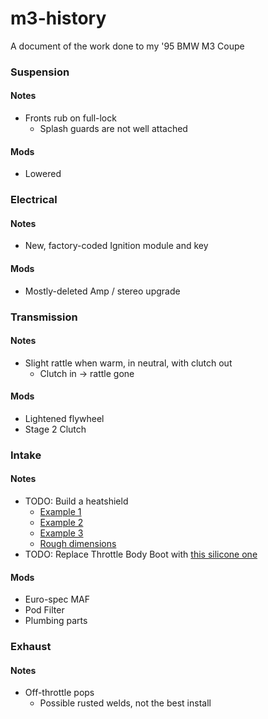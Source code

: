 # m3-history
A document of the work done to my '95 BMW M3 Coupe

### Suspension
#### Notes
- Fronts rub on full-lock
  - Splash guards are not well attached
#### Mods
- Lowered

### Electrical
#### Notes
- New, factory-coded Ignition module and key
#### Mods
- Mostly-deleted Amp / stereo upgrade

### Transmission
#### Notes
- Slight rattle when warm, in neutral, with clutch out
  - Clutch in -> rattle gone
#### Mods
- Lightened flywheel
- Stage 2 Clutch

### Intake
#### Notes
- TODO: Build a heatshield
  - [Example 1](https://www.bimmerforums.com/forum/showthread.php?1066961-Building-my-heat-shield&highlight=heat+shield)
  - [Example 2](https://www.bimmerforums.com/forum/showthread.php?1037972-just-made-my-own-heat-shield!-very-happy&highlight=heat+shield)
  - [Example 3](https://www.bimmerforums.com/forum/showthread.php?1043313-another-custom-heat-shield)
  - [Rough dimensions](http://i102.photobucket.com/albums/m107/bmdubbayoo/heatshield003.jpg)
- TODO: Replace Throttle Body Boot with [this silicone one](https://www.bimmerworld.com/Garage-Sale/BimmerWorld-Silicone-Throttle-Body-Boot-E36-Z3-Euro-HFM.html)
#### Mods
- Euro-spec MAF
- Pod Filter
- Plumbing parts

### Exhaust
#### Notes
- Off-throttle pops
  - Possible rusted welds, not the best install
